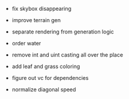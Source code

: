 - fix skybox disappearing
- improve terrain gen
- separate rendering from generation logic
- order water
- remove int and uint casting all over the place
- add leaf and grass coloring

- figure out vc for dependencies

- normalize diagonal speed
